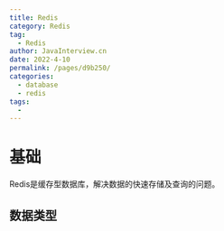 ```yaml
---
title: Redis
category: Redis
tag: 
  - Redis
author: JavaInterview.cn
date: 2022-4-10
permalink: /pages/d9b250/
categories: 
  - database
  - redis
tags: 
  - 
---
```




# 基础
Redis是缓存型数据库，解决数据的快速存储及查询的问题。


## 数据类型
